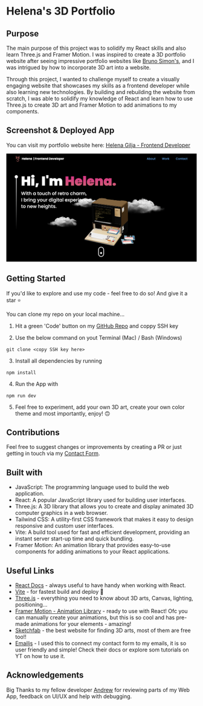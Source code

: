 # Helena's 3D Portfolio

## Purpose

The main purpose of this project was to solidify my React skills and also learn Three.js and Framer Motion. I was inspired to create a 3D portfolio website after seeing impressive portfolio websites like [Bruno Simon's](https://bruno-simon.com/), and I was intrigued by how to incorporate 3D art into a website.

Through this project, I wanted to challenge myself to create a visually engaging website that showcases my skills as a frontend developer while also learning new technologies. By building and rebuilding the website from scratch, I was able to solidify my knowledge of React and learn how to use Three.js to create 3D art and Framer Motion to add animations to my components.

## Screenshot & Deployed App

You can visit my portfolio website here: [Helena Gilja - Frontend Developer](https://helenagilja.com/)

![Portfolio Screenshot](./public/portfolio-sshot.png)

## Getting Started

If you'd like to explore and use my code - feel free to do so! And give it a star ⭐️

You can clone my repo on your local machine... 

1. Hit a green 'Code' button on my [GitHub Repo](https://github.com/cyberrie/helena-3D-portfolio) and coppy SSH key

2. Use the below command on yout Terminal (Mac) / Bash (Windows)
```
git clone <copy SSH key here>
```
3. Install all dependencies by running 
```
npm install
```
4. Run the App with
```
npm run dev
```
5. Feel free to experiment, add your own 3D art, create your own color theme and most importantly, enjoy! 🙃

## Contributions

Feel free to suggest changes or improvements by creating a PR or just getting in touch via my [Contact Form](https://helenagilja.com/#contact).

## Built with

* JavaScript: The programming language used to build the web application.
* React: A popular JavaScript library used for building user interfaces.
* Three.js: A 3D library that allows you to create and display animated 3D computer graphics in a web browser.
* Tailwind CSS: A utility-first CSS framework that makes it easy to design responsive and custom user interfaces.
* Vite: A build tool used for fast and efficient development, providing an instant server start-up time and quick bundling.
* Framer Motion: An animation library that provides easy-to-use components for adding animations to your React applications.

## Useful Links

- [React Docs](https://react.dev/) - always useful to have handy when working with React. 
- [Vite](https://vitejs.dev/) - for fastest build and deploy 🤯
- [Three.js](https://threejs.org/) - everything you need to know about 3D arts, Canvas, lighting, positioning...
- [Framer Motion - Animation Library](https://www.framer.com/motion/) - ready to use with React! Ofc you can manually create your animations, but this is so cool and has pre-made animations for your elements - amazing!
- [Sketchfab](https://sketchfab.com/feed) - the best website for finding 3D arts, most of them are free too!! 
- [Emailjs](https://www.emailjs.com/) - I used this to connect my contact form to my emails, it is so user friendly and simple! Check their docs or explore som tutorials on YT on how to use it. 

## Acknowledgements 

Big Thanks to my fellow developer [Andrew](https://github.com/ALayendecker) for reviewing parts of my Web App, feedback on UI/UX and help with debugging. 